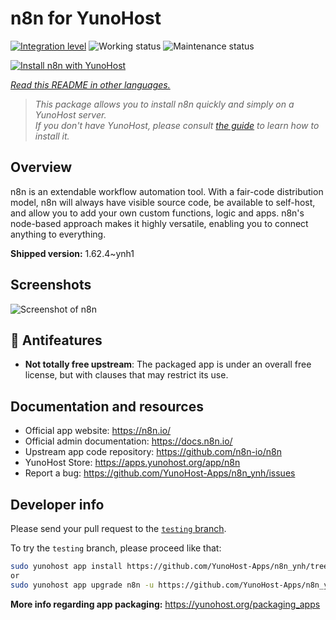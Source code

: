 <!--
N.B.: This README was automatically generated by <https://github.com/YunoHost/apps/tree/master/tools/readme_generator>
It shall NOT be edited by hand.
-->

# n8n for YunoHost

[![Integration level](https://dash.yunohost.org/integration/n8n.svg)](https://ci-apps.yunohost.org/ci/apps/n8n/) ![Working status](https://ci-apps.yunohost.org/ci/badges/n8n.status.svg) ![Maintenance status](https://ci-apps.yunohost.org/ci/badges/n8n.maintain.svg)

[![Install n8n with YunoHost](https://install-app.yunohost.org/install-with-yunohost.svg)](https://install-app.yunohost.org/?app=n8n)

*[Read this README in other languages.](./ALL_README.md)*

> *This package allows you to install n8n quickly and simply on a YunoHost server.*  
> *If you don't have YunoHost, please consult [the guide](https://yunohost.org/install) to learn how to install it.*

## Overview

n8n is an extendable workflow automation tool. With a fair-code distribution model, n8n will always have visible source code, be available to self-host, and allow you to add your own custom functions, logic and apps. n8n's node-based approach makes it highly versatile, enabling you to connect anything to everything.

**Shipped version:** 1.62.4~ynh1

## Screenshots

![Screenshot of n8n](./doc/screenshots/n8n-screenshot.png)

## :red_circle: Antifeatures

- **Not totally free upstream**: The packaged app is under an overall free license, but with clauses that may restrict its use.

## Documentation and resources

- Official app website: <https://n8n.io/>
- Official admin documentation: <https://docs.n8n.io/>
- Upstream app code repository: <https://github.com/n8n-io/n8n>
- YunoHost Store: <https://apps.yunohost.org/app/n8n>
- Report a bug: <https://github.com/YunoHost-Apps/n8n_ynh/issues>

## Developer info

Please send your pull request to the [`testing` branch](https://github.com/YunoHost-Apps/n8n_ynh/tree/testing).

To try the `testing` branch, please proceed like that:

```bash
sudo yunohost app install https://github.com/YunoHost-Apps/n8n_ynh/tree/testing --debug
or
sudo yunohost app upgrade n8n -u https://github.com/YunoHost-Apps/n8n_ynh/tree/testing --debug
```

**More info regarding app packaging:** <https://yunohost.org/packaging_apps>
